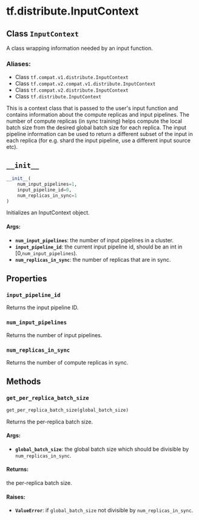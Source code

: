 <div itemscope itemtype="http://developers.google.com/ReferenceObject">
<meta itemprop="name" content="tf.distribute.InputContext" />
<meta itemprop="path" content="Stable" />
<meta itemprop="property" content="input_pipeline_id"/>
<meta itemprop="property" content="num_input_pipelines"/>
<meta itemprop="property" content="num_replicas_in_sync"/>
<meta itemprop="property" content="__init__"/>
<meta itemprop="property" content="get_per_replica_batch_size"/>
</div>

# tf.distribute.InputContext

## Class `InputContext`

A class wrapping information needed by an input function.



### Aliases:

* Class `tf.compat.v1.distribute.InputContext`
* Class `tf.compat.v2.compat.v1.distribute.InputContext`
* Class `tf.compat.v2.distribute.InputContext`
* Class `tf.distribute.InputContext`

<!-- Placeholder for "Used in" -->

This is a context class that is passed to the user's input function and
contains information about the compute replicas and input pipelines. The
number of compute replicas (in sync training) helps compute the local batch
size from the desired global batch size for each replica. The input pipeline
information can be used to return a different subset of the input in each
replica (for e.g. shard the input pipeline, use a different input
source etc).

<h2 id="__init__"><code>__init__</code></h2>

``` python
__init__(
    num_input_pipelines=1,
    input_pipeline_id=0,
    num_replicas_in_sync=1
)
```

Initializes an InputContext object.


#### Args:


* <b>`num_input_pipelines`</b>: the number of input pipelines in a cluster.
* <b>`input_pipeline_id`</b>: the current input pipeline id, should be an int in
  [0,`num_input_pipelines`).
* <b>`num_replicas_in_sync`</b>: the number of replicas that are in sync.



## Properties

<h3 id="input_pipeline_id"><code>input_pipeline_id</code></h3>

Returns the input pipeline ID.


<h3 id="num_input_pipelines"><code>num_input_pipelines</code></h3>

Returns the number of input pipelines.


<h3 id="num_replicas_in_sync"><code>num_replicas_in_sync</code></h3>

Returns the number of compute replicas in sync.




## Methods

<h3 id="get_per_replica_batch_size"><code>get_per_replica_batch_size</code></h3>

``` python
get_per_replica_batch_size(global_batch_size)
```

Returns the per-replica batch size.


#### Args:


* <b>`global_batch_size`</b>: the global batch size which should be divisible by
  `num_replicas_in_sync`.


#### Returns:

the per-replica batch size.



#### Raises:


* <b>`ValueError`</b>: if `global_batch_size` not divisible by
  `num_replicas_in_sync`.



